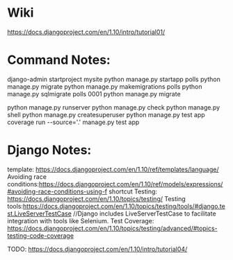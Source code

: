 # Wiki
https://docs.djangoproject.com/en/1.10/intro/tutorial01/

# Command Notes:
django-admin startproject mysite
python manage.py startapp polls
python manage.py migrate
python manage.py makemigrations polls
python manage.py sqlmigrate polls 0001
python manage.py migrate


python manage.py runserver
python manage.py check
python manage.py shell
python manage.py createsuperuser
python manage.py test app
coverage run --source='.' manage.py test app

# Django Notes:
template: https://docs.djangoproject.com/en/1.10/ref/templates/language/
Avoiding race conditions:https://docs.djangoproject.com/en/1.10/ref/models/expressions/#avoiding-race-conditions-using-f
shortcut
Testing:
https://docs.djangoproject.com/en/1.10/topics/testing/
Testing tools:https://docs.djangoproject.com/en/1.10/topics/testing/tools/#django.test.LiveServerTestCase
//Django includes LiveServerTestCase to facilitate integration with tools like Selenium.
Test Coverage:
https://docs.djangoproject.com/en/1.10/topics/testing/advanced/#topics-testing-code-coverage

TODO:
https://docs.djangoproject.com/en/1.10/intro/tutorial04/